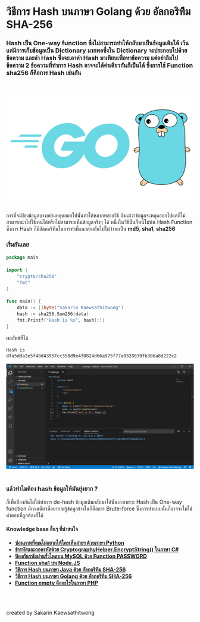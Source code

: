 # วิธีการ Hash บนภาษา Golang ด้วย อัลกอริทึม SHA-256

### **Hash** เป็น **One-way function** ซึ่งไม่สามารถทำให้กลับมาเป็นข้อมูลเดิมได้ เว้นแต่มีการเก็บข้อมูลเป็น Dictionary มากพอซึ่งใน Dictionary จะประกอบไปด้วย **ข้อความ** และค่า **Hash** ซึ่งจะเอาค่า **Hash** มาเทียบเพื่อหาข้อความ แต่อย่าลืมไปข้อความ 2 ข้อความที่ทำการ Hash อาจจะได้ค่าเดียวกันก็เป็นได้ ซึ่งการใช้ Function **sha256** ก็คือการ **Hash** เช่นกัน
<br>

![](../../assets/img/Golang00.png) 
<br>
<br>

การที่จะป้องข้อมูลบางอย่างหลุดออกไปนั้นทำได้หลากหลายวิธี ถึงแม้ว่าข้อมูลจะหลุดออกไปแต่ก็ไม่สามารถนำไปใช้งานได้หรือไม่สามารถเห็นข้อมูลจริงๆ ได้ หนึ่งในวิธีนั้นก็หนีไม่พ้น Hash Function ซึ่งการ Hash ก็มีอัลกอริทึมในการทำที่แตกต่างกันไปไม่ว่าจะเป็น **md5**, **sha1**, **sha256**

### เริ่มกันเลย

```go
package main

import (
    "crypto/sha256"
    "fmt"
)

func main() {
    data := []byte("Sakarin Kaewsathitwong")
    hash := sha256.Sum256(data)
    fmt.Printf("Hash is %x", hash[:])
}
```
ผลลัพธ์ที่ได้
```
Hash is dfa5dda2e5f48d43957cc358d9e4f0824d66a975f77a0328839fb386a8d222c2
```
![](../../assets/img/Golang01.png)
<br>
<br>

### แล้วทำไมต้อง hash ข้อมูลให้มันยุ่งยาก ?
ก็เพื่อป้องกันไม่ให้ทำการ de-hash ข้อมูลเดิมกลับมาได้นั้นเองเพราะ Hash เป็น One-way function มีทางเดียวที่อยากจะรู้ข้อมูลข้างในก็คือการ Brute-force ซึ่งการทำแบบนั้นก็อาจจะไม่ใช่คำตอบที่ถูกต้องก็ได้

#### Knowledge base อื่นๆ ที่น่าสนใจ
* **[ซ่อนภาพที่คุณไม่อยากให้ใครเห็นง่ายๆ ด้วยภาษา Python](../Python/)**
* **[ข้ารหัสและถอดรหัสด้วย CryptographyHelper.EncryptString() ในภาษา C#](../Csharp/)**
* **[ป้องกันรหัสผ่านรั่วไหลบน MySQL ด้วย Function PASSWORD](../MySQL/)**
* **[Function sha1 บน Node.JS](../JavaScript/)**
* **[วิธีการ Hash บนภาษา Java ด้วย อัลกอริทึม SHA-256](../Java/)**
* **[วิธีการ Hash บนภาษา Golang ด้วย อัลกอริทึม SHA-256](../Golang/)**
* **[Function empty คืออะไรในภาษา PHP](../PHP/)**
<br>
<br>

created by Sakarin Kaewsathitwong
